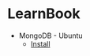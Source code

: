 # LearnBook
* MongoDB - Ubuntu
	* [Install](https://github.com/SamanSoltaniPoor/LearnBook/blob/main/MongoDB%20-%20Ubuntu/Install.md)

